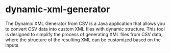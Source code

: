 # dynamic-xml-generator
The Dynamic XML Generator from CSV is a Java application that allows you to convert CSV data into custom XML files with dynamic structure. This tool is designed to simplify the process of generating XML files from CSV data, where the structure of the resulting XML can be customized based on the inputs
